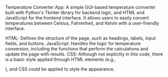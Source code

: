 Temperature Converter App: A simple GUI-based temperature converter built with Python's Tkinter library for backend logic, and HTML and JavaScript for the frontend interface. It allows users to easily convert temperatures between Celsius, Fahrenheit, and Kelvin with a user-friendly interface.

HTML: Defines the structure of the page, such as headings, labels, input fields, and buttons.
JavaScript: Handles the logic for temperature conversion, including the functions that perform the calculations and update the page with results.
CSS: Although not explicitly in this code, there is a basic style applied through HTML elements (e.g., <div class="container">),  and CSS could be applied to style the appearance.
